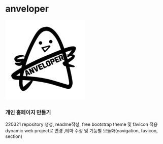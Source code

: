 anveloper
=========
<img src="assets/img/profile.jpg" width="50%" height="50%" title="signature" alt="anveloper"/>

### 개인 홈페이지 만들기

220321 repository 생성, readme작성, free bootstrap theme 및 favicon 적용   
dynamic web project로 변경 ,테마 수정 및 기능별 모듈화(navigation, favicon, section)   
